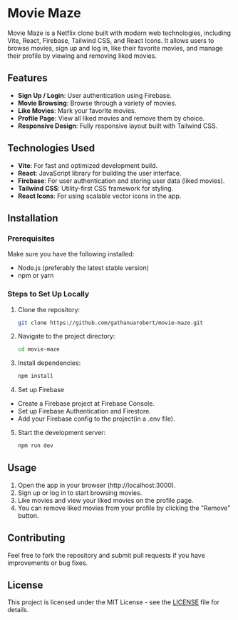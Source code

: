 # Movie Maze

Movie Maze is a Netflix clone built with modern web technologies, including Vite, React, Firebase, Tailwind CSS, and React Icons. It allows users to browse movies, sign up and log in, like their favorite movies, and manage their profile by viewing and removing liked movies.

## Features
- **Sign Up / Login**: User authentication using Firebase.
- **Movie Browsing**: Browse through a variety of movies.
- **Like Movies**: Mark your favorite movies.
- **Profile Page**: View all liked movies and remove them by choice.
- **Responsive Design**: Fully responsive layout built with Tailwind CSS.

## Technologies Used
- **Vite**: For fast and optimized development build.
- **React**: JavaScript library for building the user interface.
- **Firebase**: For user authentication and storing user data (liked movies).
- **Tailwind CSS**: Utility-first CSS framework for styling.
- **React Icons**: For using scalable vector icons in the app.

## Installation

### Prerequisites
Make sure you have the following installed:
- Node.js (preferably the latest stable version)
- npm or yarn

### Steps to Set Up Locally
1. Clone the repository:
   ```bash
   git clone https://github.com/gathanuarobert/movie-maze.git
2. Navigate to the project directory:
   ```bash  
   cd movie-maze
3. Install dependencies:
   ```bash
   npm install
4. Set up Firebase   
- Create a Firebase project at Firebase Console.
- Set up Firebase Authentication and Firestore.
- Add your Firebase config to the project(in a .env file).
5. Start the development server:
   ```bash
   npm run dev

## Usage
1. Open the app in your browser (http://localhost:3000).
2. Sign up or log in to start browsing movies.
3. Like movies and view your liked movies on the profile page.
4. You can remove liked movies from your profile by clicking the "Remove" button.

## Contributing
Feel free to fork the repository and submit pull requests if you have improvements or bug fixes.

## License
This project is licensed under the MIT License - see the [LICENSE](LICENSE) file for details.
